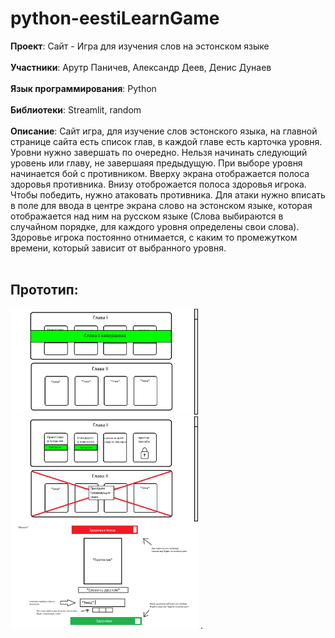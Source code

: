 # python-eestiLearnGame
**Проект**: Сайт - Игра для изучения слов на эстонском языке<br><br>
**Участники**: Арутр Паничев, Александр Деев, Денис Дунаев<br><br>
**Язык программирования**: Python<br><br>
**Библиотеки**: Streamlit, random<br><br>
**Описание**: Сайт игра, для изучение слов эстонского языка, на главной странице сайта есть список глав, в каждой главе есть карточка уровня. Уровни нужно завершать по очередно. Нельзя начинать следующий уровень или главу, не завершаяя предыдущую. При выборе уровня начинается бой с противником. Вверху экрана отображается полоса здоровья противника. Внизу отоброжается полоса здоровья игрока. Чтобы победить, нужно атаковать противника. Для атаки нужно вписать в поле для ввода в центре экрана слово на эстонском языке, которая отображается над ним на русском языке (Слова выбираются в случайном порядке, для каждого уровня определены свои слова). Здоровье игрока постоянно отнимается, с каким то промежутком времени, который зависит от выбранного уровня.<br><br>


## Прототип:
<img src="./prototype.png" width="300px"> <img src="./prototype2.png" width="300px"> <img src="./prototype3.png" width="300px">
.

